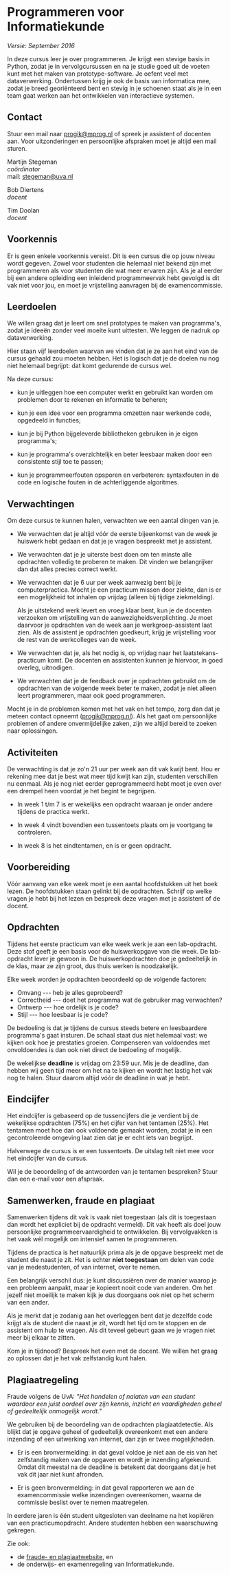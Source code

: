# Programmeren voor Informatiekunde

*Versie: September 2016*

In deze cursus leer je over programmeren. Je krijgt een stevige basis in Python, zodat je in vervolgcursussen en na je studie goed uit de voeten kunt met het maken van prototype-software. Je oefent veel met dataverwerking. Ondertussen krijg je ook de basis van informatica mee, zodat je breed georiënteerd bent en stevig in je schoenen staat als je in een team gaat werken aan het ontwikkelen van interactieve systemen.

## Contact

Stuur een mail naar <progik@mprog.nl> of spreek je assistent of docenten aan.
Voor uitzonderingen en persoonlijke afspraken moet je altijd een mail sturen.

Martijn Stegeman  
*coördinator*  
mail: <stegeman@uva.nl>

Bob Diertens  
*docent*

Tim Doolan  
*docent*

## Voorkennis

Er is geen enkele voorkennis vereist. Dit is een cursus die op jouw niveau wordt gegeven. Zowel voor studenten die helemaal niet bekend zijn met programmeren als voor studenten die wat meer ervaren zijn. Als je al eerder bij een andere opleiding een inleidend programmeervak hebt gevolgd is dit vak niet voor jou, en moet je vrijstelling aanvragen bij de examencommissie.

## Leerdoelen

We willen graag dat je leert om snel prototypes te maken van programma's, zodat je ideeën zonder veel moeite kunt uittesten. We leggen de nadruk op dataverwerking.

Hier staan vijf leerdoelen waarvan we vinden dat je ze aan het eind van de cursus gehaald zou moeten hebben. Het is logisch dat je de doelen nu nog niet helemaal begrijpt: dat komt gedurende de cursus wel.

Na deze cursus:

* kun je uitleggen hoe een computer werkt en gebruikt kan worden om problemen
  door te rekenen en informatie te beheren;

* kun je een idee voor een programma omzetten naar werkende code, opgedeeld in
  functies;

* kun je bij Python bijgeleverde bibliotheken gebruiken in je eigen
  programma's;

* kun je programma's overzichtelijk en beter leesbaar maken door een
  consistente stijl toe te passen;

* kun je programmeerfouten opsporen en verbeteren: syntaxfouten in de code en
  logische fouten in de achterliggende algoritmes.

## Verwachtingen

Om deze cursus te kunnen halen, verwachten we een aantal dingen van je.

* We verwachten dat je altijd vóór de eerste bijeenkomst van de week je huiswerk hebt gedaan en dat je je vragen bespreekt met je assistent.
  
* We verwachten dat je je uiterste best doen om ten minste alle opdrachten volledig te proberen te maken. Dit vinden we belangrijker dan dat alles precies correct werkt.

* We verwachten dat je 6 uur per week aanwezig bent bij je computerpractica. Mocht je een practicum missen door ziekte, dan is er een mogelijkheid tot inhalen op vrijdag (alleen bij tijdige ziekmelding).

  Als je uitstekend werk levert en vroeg klaar bent, kun je de docenten verzoeken om vrijstelling van de aanwezigheidsverplichting. Je moet daarvoor je opdrachten van de week aan je werkgroep-assistent laat zien. Als de assistent je opdrachten goedkeurt, krijg je vrijstelling voor de rest van de werkcolleges van de week.
  
* We verwachten dat je, als het nodig is, op vrijdag naar het laatstekans-practicum komt. De docenten en assistenten kunnen je hiervoor, in goed overleg, uitnodigen.

* We verwachten dat je de feedback over je opdrachten gebruikt om de opdrachten van de volgende week beter te maken, zodat je niet alleen leert programmeren, maar ook goed programmeren.

Mocht je in de problemen komen met het vak en het tempo, zorg dan dat je meteen contact opneemt (<progik@mprog.nl>). Als het gaat om persoonlijke problemen of andere onvermijdelijke zaken, zijn we altijd bereid te zoeken naar oplossingen.

## Activiteiten

De verwachting is dat je zo'n 21 uur per week aan dit vak kwijt bent. Hou er rekening mee dat je best wat meer tijd kwijt kan zijn, studenten verschillen nu eenmaal. Als je nog niet eerder geprogrammeerd hebt moet je even over een drempel heen voordat je het begint te begrijpen.

- In week 1 t/m 7 is er wekelijks een opdracht waaraan je onder andere tijdens de practica werkt.

- In week 4 vindt bovendien een tussentoets plaats om je voortgang te controleren.

- In week 8 is het eindtentamen, en is er geen opdracht.

## Voorbereiding

Vóór aanvang van elke week moet je een aantal hoofdstukken uit het boek lezen. De hoofdstukken staan gelinkt bij de opdrachten. Schrijf op welke vragen je hebt bij het lezen en bespreek deze vragen met je assistent of de docent.

## Opdrachten

Tijdens het eerste practicum van elke week werk je aan een lab-opdracht. Deze stof geeft je een basis voor de huiswerkopgave van die week. De lab-opdracht lever je gewoon in. De huiswerkopdrachten doe je gedeeltelijk in de klas, maar ze zijn groot, dus thuis werken is noodzakelijk.

Elke week worden je opdrachten beoordeeld op de volgende factoren:

* Omvang --- heb je alles geprobeerd?
* Correctheid --- doet het programma wat de gebruiker mag verwachten?
* Ontwerp --- hoe ordelijk is je code?
* Stijl --- hoe leesbaar is je code?

De bedoeling is dat je tijdens de cursus steeds betere en leesbaardere programma's gaat insturen. De schaal staat dus niet helemaal vast: we kijken ook hoe je prestaties groeien. Compenseren van voldoendes met onvoldoendes is dan ook niet direct de bedoeling of mogelijk.

De wekelijkse <strong>deadline</strong> is vrijdag om 23:59 uur. Mis je de deadline, dan hebben wij geen tijd meer om het na te kijken en wordt het lastig het vak nog te halen. Stuur daarom altijd vóór de deadline in wat je hebt.

## Eindcijfer

Het eindcijfer is gebaseerd op de tussencijfers die je verdient bij de wekelijkse opdrachten (75%) en het cijfer van het tentamen (25%). Het tentamen moet hoe dan ook voldoende gemaakt worden, zodat je in een gecontroleerde omgeving laat zien dat je er echt iets van begrijpt.

Halverwege de cursus is er een tussentoets. De uitslag telt niet mee voor het eindcijfer van de cursus.

Wil je de beoordeling of de antwoorden van je tentamen bespreken? Stuur dan een e-mail voor een afspraak.

## Samenwerken, fraude en plagiaat

Samenwerken tijdens dit vak is vaak niet toegestaan (als dit is toegestaan
dan wordt het expliciet bij de opdracht vermeld). Dit vak heeft als doel jouw
persoonlijke programmeervaardigheid te ontwikkelen. Bij vervolgvakken is het
vaak wél mogelijk om intensief samen te programmeren.

Tijdens de practica is het natuurlijk prima als je de opgave bespreekt met de
student die naast je zit. Het is echter **niet toegestaan** om delen van code
van je medestudenten, of van internet, over te nemen.

Een belangrijk verschil dus: je kunt discussiëren over de manier waarop je een
probleem aanpakt, maar je kopieert nooit code van anderen. Om het jezelf
niet moeilijk te maken kijk je dus doorgaans ook niet op het scherm van een ander.

Als je merkt dat je zodanig aan het overleggen bent dat je dezelfde code krijgt
als de student die naast je zit, wordt het tijd om te stoppen en de assistent om
hulp te vragen. Als dit teveel gebeurt gaan we je vragen niet meer bij elkaar te
zitten.

Kom je in tijdnood? Bespreek het even met de docent. We willen het graag zo
oplossen dat je het vak zelfstandig kunt halen.

## Plagiaatregeling

Fraude volgens de UvA: *"Het handelen of nalaten van een student waardoor een
juist oordeel over zijn kennis, inzicht en vaardigheden geheel of gedeeltelijk
onmogelijk wordt."*

We gebruiken bij de beoordeling van de opdrachten plagiaatdetectie. Als blijkt
dat je opgave geheel of gedeeltelijk overeenkomt met een andere inzending of een
uitwerking van internet, dan zijn er twee mogelijkheden.

* Er is een bronvermelding: in dat geval voldoe je niet aan de eis van het
  zelfstandig maken van de opgaven en wordt je inzending afgekeurd. Omdat dit
  meestal na de deadline is betekent dat doorgaans dat je het vak dit jaar niet
  kunt afronden.

* Er is geen bronvermelding: in dat geval rapporteren we aan de examencommissie
  welke inzendingen overeenkomen, waarna de commissie beslist over te nemen
  maatregelen.

In eerdere jaren is één student uitgesloten van deelname na het kopiëren van een
practicumopdracht. Andere studenten hebben een waarschuwing gekregen.

Zie ook:

* de [fraude- en plagiaatwebsite](http://www.uva.nl/plagiaat), en
* de onderwijs- en examenregeling van Informatiekunde.
